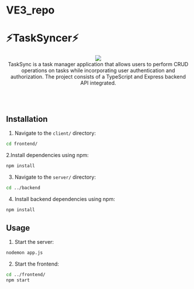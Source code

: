 # VE3_repo
# ⚡TaskSyncer⚡
<p align="center">
  <img src="https://skillicons.dev/icons?i=react,js,tailwind,express,mongodb,nodejs,jsonwebtoken" />
  <br/>
TaskSync is a task manager application that allows users to perform CRUD operations on tasks while incorporating user authentication and authorization. The project consists of a TypeScript and Express backend API integrated.
</p>
<br/><br/>

## Installation
1. Navigate to the `client/` directory:
```bash
cd frontend/
```
2.Install dependencies using npm:
```bash
npm install
```
3. Navigate to the `server/` directory:
```bash
cd ../backend
```
4. Install backend dependencies using npm:
```bash
npm install
```
## Usage
1. Start the server:
```bash
nodemon app.js
```
2. Start the frontend:
```bash
cd ../frontend/
npm start
```

